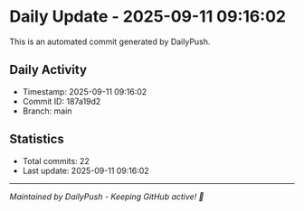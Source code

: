 # Daily Update - 2025-09-11 09:16:02

This is an automated commit generated by DailyPush.

## Daily Activity
- Timestamp: 2025-09-11 09:16:02
- Commit ID: 187a19d2
- Branch: main

## Statistics
- Total commits: 22
- Last update: 2025-09-11 09:16:02

---
*Maintained by DailyPush - Keeping GitHub active! 🚀*
